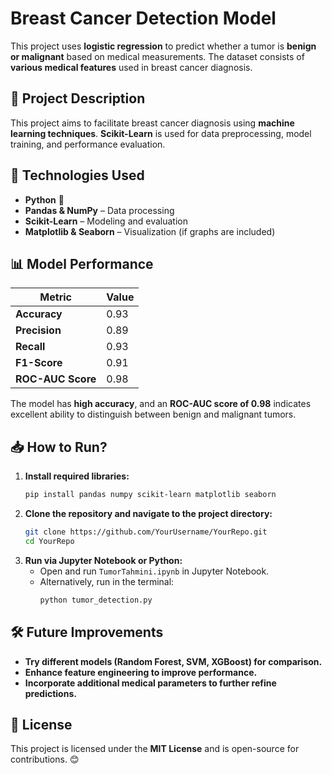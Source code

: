 # Breast Cancer Detection Model

This project uses **logistic regression** to predict whether a tumor is **benign or malignant** based on medical measurements. The dataset consists of **various medical features** used in breast cancer diagnosis.

## 📌 Project Description
This project aims to facilitate breast cancer diagnosis using **machine learning techniques**. **Scikit-Learn** is used for data preprocessing, model training, and performance evaluation.

## 🚀 Technologies Used
- **Python** 🐍
- **Pandas & NumPy** – Data processing
- **Scikit-Learn** – Modeling and evaluation
- **Matplotlib & Seaborn** – Visualization (if graphs are included)

## 📊 Model Performance
| Metric | Value |
|--------|------|
| **Accuracy** | 0.93 |
| **Precision** | 0.89 |
| **Recall** | 0.93 |
| **F1-Score** | 0.91 |
| **ROC-AUC Score** | 0.98 |

The model has **high accuracy**, and an **ROC-AUC score of 0.98** indicates excellent ability to distinguish between benign and malignant tumors.

## 📥 How to Run?
1. **Install required libraries:**
    ```bash
    pip install pandas numpy scikit-learn matplotlib seaborn
    ```
2. **Clone the repository and navigate to the project directory:**
    ```bash
    git clone https://github.com/YourUsername/YourRepo.git
    cd YourRepo
    ```
3. **Run via Jupyter Notebook or Python:**
    - Open and run `TumorTahmini.ipynb` in Jupyter Notebook.
    - Alternatively, run in the terminal:
      ```bash
      python tumor_detection.py
      ```

## 🛠 Future Improvements
- **Try different models (Random Forest, SVM, XGBoost) for comparison.**
- **Enhance feature engineering to improve performance.**
- **Incorporate additional medical parameters to further refine predictions.**

## 📜 License
This project is licensed under the **MIT License** and is open-source for contributions. 😊

